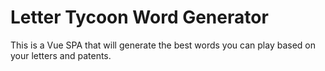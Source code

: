 # Letter Tycoon Word Generator
This is a Vue SPA that will generate the best words you can play based on your letters and patents.
